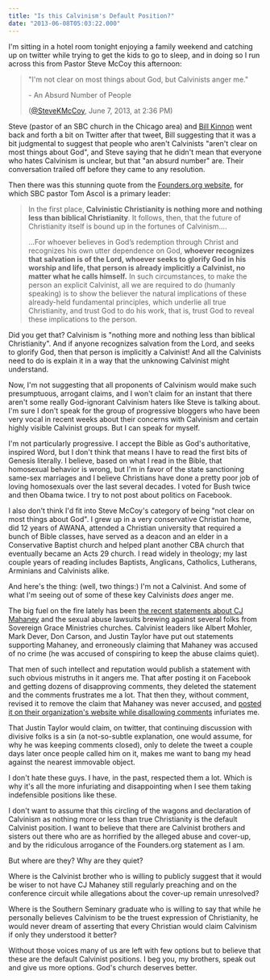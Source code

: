 ```yaml
---
title: "Is this Calvinism's Default Position?"
date: "2013-06-08T05:03:22.000"
---
```


I'm sitting in a hotel room tonight enjoying a family weekend and catching up on twitter while trying to get the kids to go to sleep, and in doing so I run across this from Pastor Steve McCoy this afternoon:

> "I'm not clear on most things about God, but Calvinists anger me."
> 
> \- An Absurd Number of People
> 
> ([@SteveKMcCoy](https://twitter.com/stevekmccoy/status/343089114112999424), June 7, 2013, at 2:36 PM)

Steve (pastor of an SBC church in the Chicago area) and [Bill Kinnon](http://Kinnon.tv) went back and forth a bit on Twitter after that tweet, Bill suggesting that it was a bit judgmental to suggest that people who aren't Calvinists "aren't clear on most things about God", and Steve saying that he didn't mean that everyone who hates Calvinism is unclear, but that "an absurd number" are. Their conversation trailed off before they came to any resolution.

Then there was this stunning quote from the [Founders.org website](http://founders.org/library/quiet/quiet3.html), for which SBC pastor Tom Ascol is a primary leader:

> In the first place, **Calvinistic Christianity is nothing more and nothing less than biblical Christianity**. It follows, then, that the future of Christianity itself is bound up in the fortunes of Calvinism....
> 
> ...For whoever believes in God’s redemption through Christ and recognizes his own utter dependence on God, **whoever recognizes that salvation is of the Lord, whoever seeks to glorify God in his worship and life, that person is already implicitly a Calvinist, no matter what he calls himself.** In such circumstances, to make the person an explicit Calvinist, all we are required to do (humanly speaking) is to show the believer the natural implications of these already-held fundamental principles, which underlie all true Christianity, and trust God to do his work, that is, trust God to reveal these implications to the person.

Did you get that? Calvinism is "nothing more and nothing less than biblical Christianity". And if anyone recognizes salvation from the Lord, and seeks to glorify God, then that person is implicitly a Calvinist! And all the Calvinists need to do is explain it in a way that the unknowing Calvinist might understand.

Now, I'm not suggesting that all proponents of Calvinism would make such presumptuous, arrogant claims, and I won't claim for an instant that there aren't some really God-ignorant Calvinism haters like Steve is talking about. I'm sure I don't speak for the group of progressive bloggers who have been very vocal in recent weeks about their concerns with Calvinism and certain highly visible Calvinist groups. But I can speak for myself.

I'm not particularly progressive. I accept the Bible as God's authoritative, inspired Word, but I don't think that means I have to read the first bits of Genesis literally. I believe, based on what I read in the Bible, that homosexual behavior is wrong, but I'm in favor of the state sanctioning same-sex marriages and I believe Christians have done a pretty poor job of loving homosexuals over the last several decades. I voted for Bush twice and then Obama twice. I try to not post about politics on Facebook.

I also don't think I'd fit into Steve McCoy's category of being "not clear on most things about God". I grew up in a very conservative Christian home, did 12 years of AWANA, attended a Christian university that required a bunch of Bible classes, have served as a deacon and an elder in a Conservative Baptist church and helped plant another CBA church that eventually became an Acts 29 church. I read widely in theology; my last couple years of reading includes Baptists, Anglicans, Catholics, Lutherans, Arminians and Calvinists alike.

And here's the thing: (well, two things:) I'm not a Calvinist. And some of what I'm seeing out of some of these key Calvinists _does_ anger me.

The big fuel on the fire lately has been [the recent statements about CJ Mahaney](http://chrishubbs.com/2013/05/24/t4g-and-tgc-break-their-silence-on-mahaney/) and the sexual abuse lawsuits brewing against several folks from Sovereign Grace Ministries churches. Calvinist leaders like Albert Mohler, Mark Dever, Don Carson, and Justin Taylor have put out statements supporting Mahaney, and erroneously claiming that Mahaney was accused of no crime (he was accused of conspiring to keep the abuse claims quiet).

That men of such intellect and reputation would publish a statement with such obvious mistruths in it angers me. That after posting it on Facebook and getting dozens of disapproving comments, they deleted the statement and the comments frustrates me a lot. That then they, without comment, revised it to remove the claim that Mahaney was never accused, and [posted it on their organization's website while disallowing comments](http://t4g.org/statement/) infuriates me.

That Justin Taylor would claim, on twitter, that continuing discussion with divisive folks is a sin (a not-so-subtle explanation, one would assume, for why he was keeping comments closed), only to delete the tweet a couple days later once people called him on it, makes me want to bang my head against the nearest immovable object.

I don't hate these guys. I have, in the past, respected them a lot. Which is why it's all the more infuriating and disappointing when I see them taking indefensible positions like these.

I don't want to assume that this circling of the wagons and declaration of Calvinism as nothing more or less than true Christianity is the default Calvinist position. I want to believe that there are Calvinist brothers and sisters out there who are as horrified by the alleged abuse and cover-up, and by the ridiculous arrogance of the Founders.org statement as I am.

But where are they? Why are they quiet?

Where is the Calvinist brother who is willing to publicly suggest that it would be wiser to not have CJ Mahaney still regularly preaching and on the conference circuit while allegations about the cover-up remain unresolved?

Where is the Southern Seminary graduate who is willing to say that while he personally believes Calvinism to be the truest expression of Christianity, he would never dream of asserting that every Christian would claim Calvinism if only they understood it better?

Without those voices many of us are left with few options but to believe that these are the default Calvinist positions. I beg you, my brothers, speak out and give us more options. God's church deserves better.
